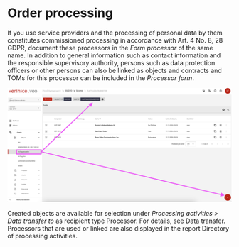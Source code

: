 <!-- © 2024 The Project Contributors - see AUTHORS.txt -->
# Order processing

If you use service providers and the processing of personal data by them constitutes commissioned processing in accordance with Art. 4 No. 8, 28 GDPR, document these processors in the *Form processor* of the same name.
In addition to general information such as contact information and the responsible supervisory authority, persons such as data protection officers or other persons can also be linked as objects and contracts and TOMs for this processor can be included in the *Processor form*.

![Processor](  /assets/en/domain-ds-gvo/Bild21.png)

Created objects are available for selection under *Processing activities > Data transfer to* as recipient type Processor. For details, see Data transfer. Processors that are used or linked are also displayed in the report Directory of processing activities.
